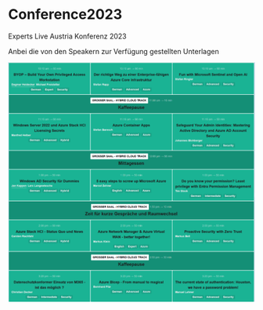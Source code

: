 # Conference2023
Experts Live Austria Konferenz 2023

Anbei die von den Speakern zur Verfügung gestellten Unterlagen

![Image Description](ELATAgenda2023.PNG)